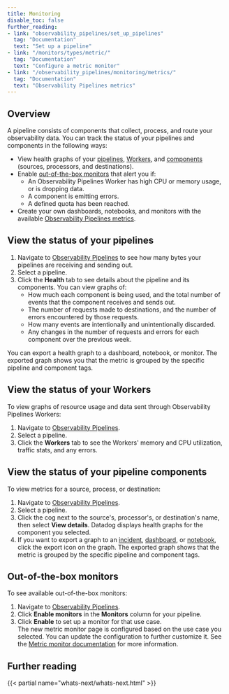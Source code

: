 ```yaml
---
title: Monitoring
disable_toc: false
further_reading:
- link: "observability_pipelines/set_up_pipelines"
  tag: "Documentation"
  text: "Set up a pipeline"
- link: "/monitors/types/metric/"
  tag: "Documentation"
  text: "Configure a metric monitor"
- link: "/observability_pipelines/monitoring/metrics/"
  tag: "Documentation"
  text: "Observability Pipelines metrics"
---
```


## Overview

A pipeline consists of components that collect, process, and route your observability data. You can track the status of your pipelines and components in the following ways:

- View health graphs of your [pipelines](#view-the-status-of-your-pipelines), [Workers](#view-the-status-of-your-workers), and [components](#view-the-status-of-your-pipeline-components) (sources, processors, and destinations).
- Enable [out-of-the-box monitors](#out-of-the-box-monitors) that alert you if:
    - An Observability Pipelines Worker has high CPU or memory usage, or is dropping data.
    - A component is emitting errors.
    - A defined quota has been reached.
- Create your own dashboards, notebooks, and monitors with the available [Observability Pipelines metrics][5].

## View the status of your pipelines

1. Navigate to [Observability Pipelines][1] to see how many bytes your pipelines are receiving and sending out.
1. Select a pipeline.
1. Click the **Health** tab to see details about the pipeline and its components. You can view graphs of:
    - How much each component is being used, and the total number of events that the component receives and sends out.
    - The number of requests made to destinations, and the number of errors encountered by those requests.
    - How many events are intentionally and unintentionally discarded.
    - Any changes in the number of requests and errors for each component over the previous week.

You can export a health graph to a dashboard, notebook, or monitor. The exported graph shows you that the metric is grouped by the specific pipeline and component tags.

## View the status of your Workers

To view graphs of resource usage and data sent through Observability Pipelines Workers:

1. Navigate to [Observability Pipelines][1].
1. Select a pipeline.
1. Click the **Workers** tab to see the Workers' memory and CPU utilization, traffic stats, and any errors.

## View the status of your pipeline components

To view metrics for a source, process, or destination:

1. Navigate to [Observability Pipelines][1].
1. Select a pipeline.
1. Click the cog next to the source's, processor's, or destination's name, then select **View details**. Datadog displays health graphs for the component you selected.
1. If you want to export a graph to an [incident][2], [dashboard][3], or [notebook][4], click the export icon on the graph. The exported graph shows that the metric is grouped by the specific pipeline and component tags.

## Out-of-the-box monitors

To see available out-of-the-box monitors:

1. Navigate to [Observability Pipelines][1].
1. Click **Enable monitors** in the **Monitors** column for your pipeline.
1. Click **Enable** to set up a monitor for that use case.<br>
    The new metric monitor page is configured based on the use case you selected. You can update the configuration to further customize it. See the [Metric monitor documentation][3] for more information.

## Further reading

{{< partial name="whats-next/whats-next.html" >}}

[1]: https://app.datadoghq.com//observability-pipelines/
[2]: /service_management/incident_management/
[3]: /getting_started/dashboards/
[4]: /notebooks/
[5]: /observability_pipelines/monitoring/metrics/